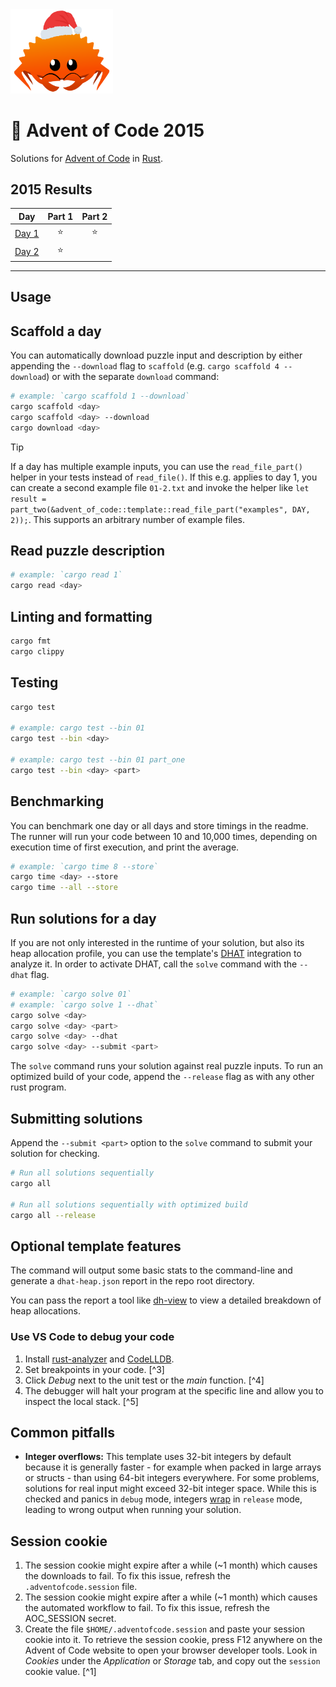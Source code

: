 <img src="./.assets/christmas_ferris.png" width="164">

# 🎄 Advent of Code 2015

Solutions for [Advent of Code](https://adventofcode.com/2015) in [Rust](https://www.rust-lang.org/).

<!--- advent_readme_stars table --->
## 2015 Results

| Day | Part 1 | Part 2 |
| :---: | :---: | :---: |
| [Day 1](https://adventofcode.com/2015/day/1) | ⭐ | ⭐ |
| [Day 2](https://adventofcode.com/2015/day/2) | ⭐ |   |
<!--- advent_readme_stars table --->

<!--- benchmarking table --->

---

## Usage

## Scaffold a day

You can automatically download puzzle input and description by either appending the `--download` flag to `scaffold` (e.g. `cargo scaffold 4 --download`) or with the separate `download` command:

```sh
# example: `cargo scaffold 1 --download`
cargo scaffold <day>
cargo scaffold <day> --download
cargo download <day>
```

> [!TIP]
> If a day has multiple example inputs, you can use the `read_file_part()` helper in your tests instead of `read_file()`. If this e.g. applies to day 1, you can create a second example file `01-2.txt` and invoke the helper like `let result = part_two(&advent_of_code::template::read_file_part("examples", DAY, 2));`. This supports an arbitrary number of example files.

## Read puzzle description

```sh
# example: `cargo read 1`
cargo read <day>
```

## Linting and formatting

```sh
cargo fmt
cargo clippy
```

## Testing

```sh
cargo test

# example: cargo test --bin 01
cargo test --bin <day>

# example: cargo test --bin 01 part_one
cargo test --bin <day> <part>
```

## Benchmarking

You can benchmark one day or all days and store timings in the readme. The runner will run your code between 10 and 10,000 times, depending on execution time of first execution, and print the average.

```sh
# example: `cargo time 8 --store`
cargo time <day> --store
cargo time --all --store
```

## Run solutions for a day

If you are not only interested in the runtime of your solution, but also its heap allocation profile, you can use the template's [DHAT](https://valgrind.org/docs/manual/dh-manual.html) integration to analyze it. In order to activate DHAT, call the `solve` command with the `--dhat` flag.

```sh
# example: `cargo solve 01`
# example: `cargo solve 1 --dhat`
cargo solve <day>
cargo solve <day> <part>
cargo solve <day> --dhat
cargo solve <day> --submit <part>
```

The `solve` command runs your solution against real puzzle inputs. To run an optimized build of your code, append the `--release` flag as with any other rust program.

## Submitting solutions

Append the `--submit <part>` option to the `solve` command to submit your solution for checking.

```sh
# Run all solutions sequentially
cargo all

# Run all solutions sequentially with optimized build
cargo all --release
```

## Optional template features

The command will output some basic stats to the command-line and generate a `dhat-heap.json` report in the repo root directory.

You can pass the report a tool like [dh-view](https://nnethercote.github.io/dh_view/dh_view.html) to view a detailed breakdown of heap allocations.

### Use VS Code to debug your code

1. Install [rust-analyzer](https://marketplace.visualstudio.com/items?itemName=rust-lang.rust-analyzer) and [CodeLLDB](https://marketplace.visualstudio.com/items?itemName=vadimcn.vscode-lldb).
2. Set breakpoints in your code. [^3]
3. Click _Debug_ next to the unit test or the _main_ function. [^4]
4. The debugger will halt your program at the specific line and allow you to inspect the local stack. [^5]

## Common pitfalls

-  **Integer overflows:** This template uses 32-bit integers by default because it is generally faster - for example when packed in large arrays or structs - than using 64-bit integers everywhere. For some problems, solutions for real input might exceed 32-bit integer space. While this is checked and panics in `debug` mode, integers [wrap](https://doc.rust-lang.org/book/ch03-02-data-types.html#integer-overflow) in `release` mode, leading to wrong output when running your solution.

## Session cookie

1. The session cookie might expire after a while (~1 month) which causes the downloads to fail. To fix this issue, refresh the `.adventofcode.session` file.
2. The session cookie might expire after a while (~1 month) which causes the automated workflow to fail. To fix this issue, refresh the AOC_SESSION secret.
2. Create the file `$HOME/.adventofcode.session` and paste your session cookie into it. To retrieve the session cookie, press F12 anywhere on the Advent of Code website to open your browser developer tools. Look in _Cookies_ under the _Application_ or _Storage_ tab, and copy out the `session` cookie value. [^1]
